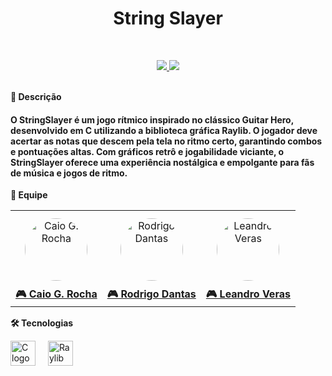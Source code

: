 <h1 align="center">
  String Slayer
</h1>

<br> <p align="center"> <a href="#"> <img src="https://img.shields.io/badge/C-00599C?style=for-the-badge&logo=c&logoColor=white" /> </a> <a href="https://www.raylib.com/"> <img src="https://img.shields.io/badge/Raylib-000000?style=for-the-badge&logoColor=white" /> </a> </p>
<br>
<strong> 🎸 Descrição </strong>
<h4> O StringSlayer é um jogo rítmico inspirado no clássico Guitar Hero, desenvolvido em C utilizando a biblioteca gráfica Raylib. O jogador deve acertar as notas que descem pela tela no ritmo certo, garantindo combos e pontuações altas. Com gráficos retrô e jogabilidade viciante, o StringSlayer oferece uma experiência nostálgica e empolgante para fãs de música e jogos de ritmo. </h4>

<strong> 👥 Equipe </strong>
<p align="center"> <table> <tr> <td align="center"> <a href="https://github.com/caioguimaraesr"> <img src="https://avatars.githubusercontent.com/caioguimaraesr" alt="Caio G. Rocha" width="100" style="border-radius: 50%; margin: 10px;" /> <br> <strong>🎮 Caio G. Rocha</strong> </a>  </td> <td align="center"> <a href="https://github.com/rodrigo603"> <img src="https://avatars.githubusercontent.com/rodrigo603" alt="Rodrigo Dantas" width="100" style="border-radius: 50%; margin: 10px;" /> <br> <strong>🎮 Rodrigo Dantas</strong> </a>  </td>  <td align="center"> <a href="https://github.com/user-leandro"> <img src="https://avatars.githubusercontent.com/user-leandro" alt="Leandro Veras" width="100" style="border-radius: 50%; margin: 10px;" /> <br> <strong>🎮 Leandro Veras</strong> </a>  </td></tr> </table> </p>


<strong> 🛠️ Tecnologias </strong>
<div align="left"> 
  <img src="https://cdn.jsdelivr.net/gh/devicons/devicon/icons/c/c-original.svg" height="40" alt="C logo" /> 
  <img width="12" /> 
  <img src="https://www.raylib.com/favicon.ico" height="40" alt="Raylib logo" /> 
</div>